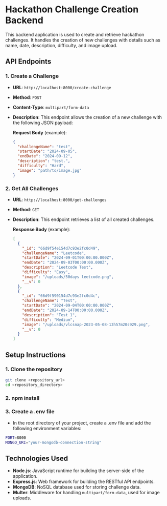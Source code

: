 # Hackathon Challenge Creation Backend

This backend application is used to create and retrieve hackathon challenges. It handles the creation of new challenges with details such as name, date, description, difficulty, and image upload.

## API Endpoints

### 1. Create a Challenge

- **URL**: `http://localhost:8000/create-challenge`
- **Method**: `POST`
- **Content-Type**: `multipart/form-data`
- **Description**: This endpoint allows the creation of a new challenge with the following JSON payload:
  
  **Request Body** (example):
  ```json
  {
    "challengeName": "test",
    "startDate": "2024-09-05",
    "endDate": "2024-09-12",
    "description": "test.",
    "difficulty": "Hard",
    "image": "path/to/image.jpg"
  }


### 2. Get All Challenges

- **URL**: `http://localhost:8000/get-challenges`
- **Method**: `GET`
- **Description**: This endpoint retrieves a list of all created challenges.

  **Response Body** (example):
  ```json
  [
    {
      "_id": "66d9f54e154d7c93e2fc0d49",
      "challengeName": "Leetcode",
      "startDate": "2024-09-01T00:00:00.000Z",
      "endDate": "2024-09-03T00:00:00.000Z",
      "description": "Leetcode Test",
      "difficulty": "Easy",
      "image": "/uploads/50days leetcode.png",
      "__v": 0
    },
    {
      "_id": "66d9f590154d7c93e2fc0d4c",
      "challengeName": "Test",
      "startDate": "2024-09-04T00:00:00.000Z",
      "endDate": "2024-09-14T00:00:00.000Z",
      "description": "Test 1",
      "difficulty": "Medium",
      "image": "/uploads/vlcsnap-2023-05-08-13h57m20s929.png",
      "__v": 0
    }
  ]

## Setup Instructions

### 1. Clone the repository

```bash
git clone <repository_url>
cd <repository_directory>
```
### 2. npm install

### 3. Create a .env file
- In the root directory of your project, create a .env file and add the following environment variables:
```bash
PORT=8000
MONGO_URI="your-mongodb-connection-string"

```
## Technologies Used

- **Node.js**: JavaScript runtime for building the server-side of the application.
- **Express.js**: Web framework for building the RESTful API endpoints.
- **MongoDB**: NoSQL database used for storing challenge data.
- **Multer**: Middleware for handling `multipart/form-data`, used for image uploads.

